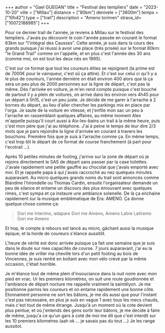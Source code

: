 +++
author = "Gael GUEGAN"
title = "Festival des templiers"
date = "2023-10-20"
ville = ["Millau"]
distance = ["80km"]
denivele = ["3600m"]
temps = ["10h42"]
type = ["trail"]
description = "Ameno torimen"
strava_id=["10072188985"]
+++

Pour ce dernier trail de l'année, je reviens à Millau sur le festival des templiers. J'avais pu découvrir le coin l'année passée en courant le format 63km sur "l'intégral des Causses". Cette année, je suis dans la cours des grands puisque j'ai réussi à avoir une place (très prisée) sur le format 80km: "le Grand Trail" comme on l'appelle, et en plus c'est l'année des 30 ans (comme moi, on est tout les deux nés en 1995).

C'est sur ce format que tout les coureurs élites se rejoignent (la prime est de 7000€ pour le vainqueur, c'est sû ça attire). Et c'est sur celui ci qu'il y a le plus de coureurs, l'année dernière on était environ 400 alors que là ça sera un peu plus de 2000 personnes sur la ligne de départ, c'est pas la même. Dès l'arrivée en voiture, je m'en rend compte puisque c'est bouché de partout il y a plein de voitures, on arrive dans les environ vers 4h45 pour un départ à 5h15, c'est un peu juste. Je décide de me garer à l'arrache à 2 bornes du départ, au lieu d'aller chercher les parkings mis en place par l'orga. Je saute de la voiture en vitesse, et j'enfile mon sac un peu à l'arrache en rassemblant quelques affaires, au même moment Alex m'appelle puisqu'il court aussi à Aix-les-bains un trail à la même heure, puis c'est mon père que j'ai au téléphone. J'ai à peine le temps de leur dire 2/3 mots que je pars rejoindre la ligne d'arrivée en courant à travers les bouchons. Première fois que je suis à l'arrache comme ça. En même temps, c'est trop tôt le départ de ce format de course franchement (à part pour l'ecotrail ...).

Après 10 petites minutes de footing, j'arrive sur la zone de départ où je rejoins directement le SAS de départ sans passer par la case toilettes. J'avale rapidement une petite gauffre au chocolat que j'avais emporté avec moi. Et je rappelle papa à qui j'avais raccroché au nez quelques minutes auparavant. Au micro quelques grands noms du trail sont annoncés comme Blandine l'hirondelle ou Thomas Cardin, ensuite l'organisateur demande un peu de silance et entame un discours des plus émouvant avec quelques rimes, c'est sympa et ça instaure une ambiance solenelle. De là ça enchaine rapidement sur la musique emblématique de Era: AMENO. Ça donne quelque chose comme ça:

> Dori me
> Interimo, adapare
> Dori me
> Ameno, Ameno
> Latire
> Latiremo
> Dori me
> Ameno

Et hop, le compte à rebours est lancé au micro, gâchant aussi la musique épique; et la horde de coureurs s'élance aussitôt.

L'heure de vérité est donc arrivée puisque ça fait une semaine que je suis dans le doute sur mes capacités de course. 7 jours auparavant, j'ai eu la bonne idée de vriller ma cheville lors d'un petit footing au bois de Vincennes, je suis rentré en boitant avec mon vélo crevé  par la même occasion, c'était horrible.

Je m'élance tout de même plein d'insouciance dans la nuit noire avec mon pied en vrac. Ur les premiers kilomètres, on suit une route goudronnée et l'ambiance de départ nocture me rappelle vraiment la saintélyon. Je me positionne parmis les coureurs et on entame rapidement une bonne côte. Etonnament personne ne sort les bâtons, je me dis aussi que pour l'instant c'est pas nécessaire, en plus je suis en vague 1 avec tous les mecs chauds, mais c'est tout de même étrange. Jusqu'à un moment où la cote devient plus pentue, et où j'entends des gens sortir leur bâtons, je me decide à faire de même, jusqu'a ce qu'un gars à coté de moi me dit que c'est interdit sur les 10 premiers kilometres (aah ok ... je savais pas du tout ...) Je les range aussitot. 